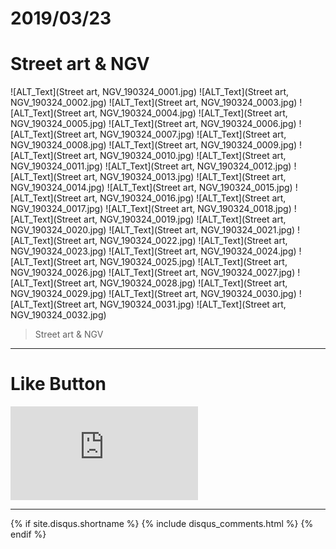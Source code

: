 # 2019/03/23
# Street art & NGV


![ALT_Text](Street art, NGV_190324_0001.jpg)
![ALT_Text](Street art, NGV_190324_0002.jpg)
![ALT_Text](Street art, NGV_190324_0003.jpg)
![ALT_Text](Street art, NGV_190324_0004.jpg)
![ALT_Text](Street art, NGV_190324_0005.jpg)
![ALT_Text](Street art, NGV_190324_0006.jpg)
![ALT_Text](Street art, NGV_190324_0007.jpg)
![ALT_Text](Street art, NGV_190324_0008.jpg)
![ALT_Text](Street art, NGV_190324_0009.jpg)
![ALT_Text](Street art, NGV_190324_0010.jpg)
![ALT_Text](Street art, NGV_190324_0011.jpg)
![ALT_Text](Street art, NGV_190324_0012.jpg)
![ALT_Text](Street art, NGV_190324_0013.jpg)
![ALT_Text](Street art, NGV_190324_0014.jpg)
![ALT_Text](Street art, NGV_190324_0015.jpg)
![ALT_Text](Street art, NGV_190324_0016.jpg)
![ALT_Text](Street art, NGV_190324_0017.jpg)
![ALT_Text](Street art, NGV_190324_0018.jpg)
![ALT_Text](Street art, NGV_190324_0019.jpg)
![ALT_Text](Street art, NGV_190324_0020.jpg)
![ALT_Text](Street art, NGV_190324_0021.jpg)
![ALT_Text](Street art, NGV_190324_0022.jpg)
![ALT_Text](Street art, NGV_190324_0023.jpg)
![ALT_Text](Street art, NGV_190324_0024.jpg)
![ALT_Text](Street art, NGV_190324_0025.jpg)
![ALT_Text](Street art, NGV_190324_0026.jpg)
![ALT_Text](Street art, NGV_190324_0027.jpg)
![ALT_Text](Street art, NGV_190324_0028.jpg)
![ALT_Text](Street art, NGV_190324_0029.jpg)
![ALT_Text](Street art, NGV_190324_0030.jpg)
![ALT_Text](Street art, NGV_190324_0031.jpg)
![ALT_Text](Street art, NGV_190324_0032.jpg)

>Street art & NGV



* * *

# Like Button

<iframe class="lc-margin-top-64 lc-margin-bottom-32 lc-mobile" data-v-b66e9a5a="" frameborder="0" src="https://button.like.co/in/embed/s9443112/button"> </iframe>

* * *

{% if site.disqus.shortname %}
  {% include disqus_comments.html %}
{% endif %}
